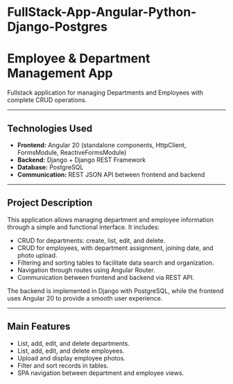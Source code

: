 # FullStack-App-Angular-Python-Django-Postgres

# Employee & Department Management App

Fullstack application for managing Departments and Employees with complete CRUD operations.

---

## Technologies Used

- **Frontend:** Angular 20 (standalone components, HttpClient, FormsModule, ReactiveFormsModule)
- **Backend:** Django + Django REST Framework
- **Database:** PostgreSQL
- **Communication:** REST JSON API between frontend and backend

---

## Project Description

This application allows managing department and employee information through a simple and functional interface. It includes:

- CRUD for departments: create, list, edit, and delete.
- CRUD for employees, with department assignment, joining date, and photo upload.
- Filtering and sorting tables to facilitate data search and organization.
- Navigation through routes using Angular Router.
- Communication between frontend and backend via REST API.

The backend is implemented in Django with PostgreSQL, while the frontend uses Angular 20 to provide a smooth user experience.

---

## Main Features

- List, add, edit, and delete departments.
- List, add, edit, and delete employees.
- Upload and display employee photos.
- Filter and sort records in tables.
- SPA navigation between department and employee views.
